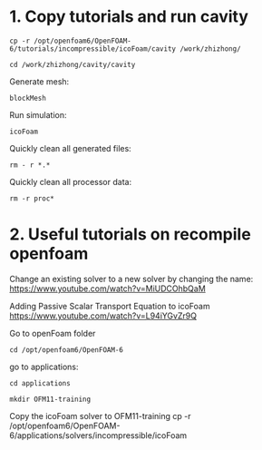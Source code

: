# 1. Copy tutorials and run cavity
```
cp -r /opt/openfoam6/OpenFOAM-6/tutorials/incompressible/icoFoam/cavity /work/zhizhong/
```
```
cd /work/zhizhong/cavity/cavity
```
Generate mesh:
```
blockMesh
```
Run simulation:
```
icoFoam
```
Quickly clean all generated files:
```
rm - r *.*
```
Quickly clean all processor data:
```
rm -r proc*
```
# 2. Useful tutorials on recompile openfoam
Change an existing solver to a new solver by changing the name:  
<https://www.youtube.com/watch?v=MiUDCOhbQaM>

Adding Passive Scalar Transport Equation to icoFoam  
<https://www.youtube.com/watch?v=L94iYGvZr9Q>

Go to openFoam folder 
```
cd /opt/openfoam6/OpenFOAM-6
```
go to applications:
```
cd applications
```
```
mkdir OFM11-training
```
Copy the icoFoam solver to OFM11-training
cp -r /opt/openfoam6/OpenFOAM-6/applications/solvers/incompressible/icoFoam
